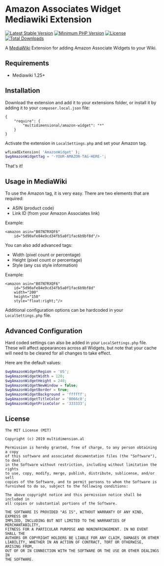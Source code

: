 # Amazon Associates Widget Mediawiki Extension

[![Latest Stable Version](https://poser.pugx.org/multidimensional/amazon-widget/v/stable.svg)](https://packagist.org/packages/multidimensional/amazon-widget)
[![Minimum PHP Version](http://img.shields.io/badge/php-%3E%3D%205.4-8892BF.svg)](https://php.net/)
[![License](https://poser.pugx.org/multidimensional/amazon-widget/license.svg)](https://packagist.org/packages/multidimensional/amazon-widget)
[![Total Downloads](https://poser.pugx.org/multidimensional/amazon-widget/d/total.svg)](https://packagist.org/packages/multidimensional/amazon-widget)

A [MediaWiki](http://www.mediawiki.org/) Extension for adding Amazon Associate Widgets to your Wiki.

## Requirements

* Mediawiki 1.25+

## Installation

Download the extension and add it to your extensions folder, or install it by adding it to your ```composer.local.json``` file:

```
{
    "require": {
        "multidimensional/amazon-widget": "*"
    }
}
```

Activate the extension in ```LocalSettings.php``` and set your Amazon tag.

```php
wfLoadExtension( 'AmazonWidget' );
$wgAmazonWidgetTag = '-YOUR-AMAZON-TAG-HERE-';
```

That's it!

## Usage in MediaWiki

To use the Amazon tag, it is very easy. There are two elements that are required:

* ASIN (product code)
* Link ID (from your Amazon Associates link)

Example:

```$xslt
<amazon asin="B07N7RXQF6"
    id="5d90afe84e9cd34fb5a0f1fac6b9bf8d"/>
```

You can also add advanced tags:

* Width (pixel count or percentage)
* Height (pixel count or percentage)
* Style (any css style information)

Example:

```$xslt
<amazon asin="B07N7RXQF6"
    id="5d90afe84e9cd34fb5a0f1fac6b9bf8d"
    width="200"
    height="150"
    style="float:right;"/>
```

Additional configuration options can be hardcoded in your ```LocalSettings.php``` file.

## Advanced Configuration

Hard coded settings can also be added in your ```LocalSettings.php``` file. These will affect appearances across all Widgets, but note that your cache will need to be cleared for all changes to take effect.

Here are the default values:

```php
$wgAmazonWidgetRegion = 'US';
$wgAmazonWidgetWidth = 120;
$wgAmazonWidgetHeight = 240;
$wgAmazonWidgetNewWindow = false;
$wgAmazonWidgetBorder = true;
$wgAmazonWidgetBackground = 'ffffff';
$wgAmazonWidgetTitleColor = '0066c0';
$wgAmazonWidgetPriceColor = '333333';
```

## License

    The MIT License (MIT)

    Copyright (c) 2019 multidimension.al
	
    Permission is hereby granted, free of charge, to any person obtaining a copy
    of this software and associated documentation files (the "Software"), to deal
    in the Software without restriction, including without limitation the rights
    to use, copy, modify, merge, publish, distribute, sublicense, and/or sell
    copies of the Software, and to permit persons to whom the Software is
    furnished to do so, subject to the following conditions:

    The above copyright notice and this permission notice shall be included in
    all copies or substantial portions of the Software.

    THE SOFTWARE IS PROVIDED "AS IS", WITHOUT WARRANTY OF ANY KIND, EXPRESS OR
    IMPLIED, INCLUDING BUT NOT LIMITED TO THE WARRANTIES OF MERCHANTABILITY,
    FITNESS FOR A PARTICULAR PURPOSE AND NONINFRINGEMENT. IN NO EVENT SHALL THE
    AUTHORS OR COPYRIGHT HOLDERS BE LIABLE FOR ANY CLAIM, DAMAGES OR OTHER
    LIABILITY, WHETHER IN AN ACTION OF CONTRACT, TORT OR OTHERWISE, ARISING FROM,
    OUT OF OR IN CONNECTION WITH THE SOFTWARE OR THE USE OR OTHER DEALINGS IN
    THE SOFTWARE.
